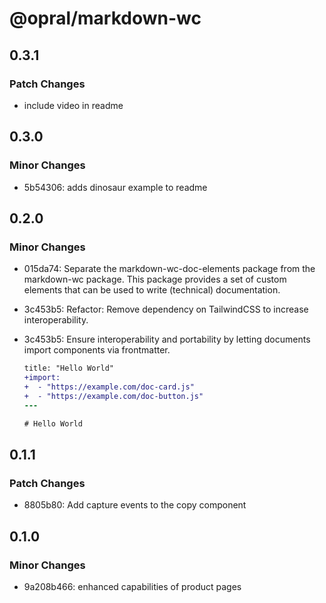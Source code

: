 # @opral/markdown-wc

## 0.3.1

### Patch Changes

- include video in readme

## 0.3.0

### Minor Changes

- 5b54306: adds dinosaur example to readme

## 0.2.0

### Minor Changes

- 015da74: Separate the markdown-wc-doc-elements package from the markdown-wc package. This package provides a set of custom elements that can be used to write (technical) documentation.
- 3c453b5: Refactor: Remove dependency on TailwindCSS to increase interoperability.
- 3c453b5: Ensure interoperability and portability by letting documents import components via frontmatter.

  ```diff
  title: "Hello World"
  +import:
  +  - "https://example.com/doc-card.js"
  +  - "https://example.com/doc-button.js"
  ---

  # Hello World
  ```

## 0.1.1

### Patch Changes

- 8805b80: Add capture events to the copy component

## 0.1.0

### Minor Changes

- 9a208b466: enhanced capabilities of product pages
